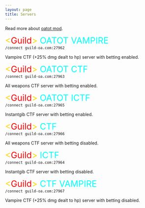 ```yaml
---
layout: page
title: Servers
---
```


Read more about [oatot mod](/oatot).

<span style="color:gold; font-size: 2em;">&lt;</span><span style="color:red; font-size: 2em;">Guild</span><span style="color:gold; font-size: 2em;">&gt;</span><span style="color:#00FFFF; font-size: 2em;"> OATOT VAMPIRE</span>
<br>`/connect guild-oa.com:27962`<br>

Vampire CTF (+25% dmg dealt to hp) server with betting enabled.

<span style="color:gold; font-size: 2em;">&lt;</span><span style="color:red; font-size: 2em;">Guild</span><span style="color:gold; font-size: 2em;">&gt;</span><span style="color:#00FFFF; font-size: 2em;"> OATOT CTF</span>
<br>`/connect guild-oa.com:27963`<br>

All weapons CTF server with betting enabled.

<span style="color:gold; font-size: 2em;">&lt;</span><span style="color:red; font-size: 2em;">Guild</span><span style="color:gold; font-size: 2em;">&gt;</span><span style="color:#00FFFF; font-size: 2em;"> OATOT ICTF</span>
<br>`/connect guild-oa.com:27965`<br>

Instantgib CTF server with betting enabled.

<span style="color:gold; font-size: 2em;">&lt;</span><span style="color:red; font-size: 2em;">Guild</span><span style="color:gold; font-size: 2em;">&gt;</span><span style="color:#00FFFF; font-size: 2em;"> CTF</span>
<br>`/connect guild-oa.com:27966`<br>

All weapons CTF server with betting disabled.

<span style="color:gold; font-size: 2em;">&lt;</span><span style="color:red; font-size: 2em;">Guild</span><span style="color:gold; font-size: 2em;">&gt;</span><span style="color:#00FFFF; font-size: 2em;"> ICTF</span>
<br>`/connect guild-oa.com:27964`<br>

Instantgib CTF server with betting disabled.

<span style="color:gold; font-size: 2em;">&lt;</span><span style="color:red; font-size: 2em;">Guild</span><span style="color:gold; font-size: 2em;">&gt;</span><span style="color:#00FFFF; font-size: 2em;"> CTF VAMPIRE</span>
<br>`/connect guild-oa.com:27967`<br>

Vampire CTF (+25% dmg dealt to hp) server with betting disabled.
